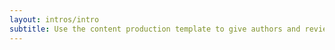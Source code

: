 ```yaml
---
layout: intros/intro
subtitle: Use the content production template to give authors and reviewers context and to guide those not experienced in web writing.
---
```

 
